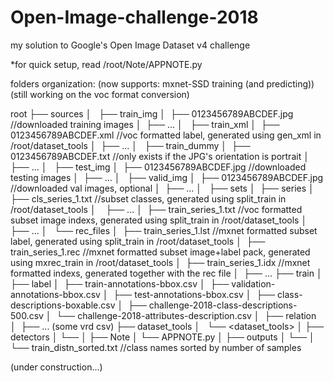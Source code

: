 # Open-Image-challenge-2018
my solution to Google's Open Image Dataset v4 challenge

*for quick setup, read /root/Note/APPNOTE.py

folders organization:
(now supports: mxnet-SSD training (and predicting))
(still working on the voc format conversion)

root
├── sources
│   ├── train_img 
│             ├── 0123456789ABCDEF.jpg //downloaded training images 
│             ├── ...
│   ├── train_xml
│             ├── 0123456789ABCDEF.xml //voc formatted label, generated using gen_xml in /root/dataset_tools
│             ├── ...
│   ├── train_dummy
│             ├── 0123456789ABCDEF.txt //only exists if the JPG's orientation is portrait
│             ├── ...
│   ├── test_img 
│             ├── 0123456789ABCDEF.jpg //downloaded testing images 
│             ├── ...
│   ├── valid_img 
│             ├── 0123456789ABCDEF.jpg //downloaded val images, optional
│             ├── ...
│   ├── sets 
│             ├── series
│                       ├── cls_series_1.txt //subset classes, generated using split_train in /root/dataset_tools
│                       ├── ...
│             ├── train_series_1.txt //voc formatted subset image indexs, generated using split_train in /root/dataset_tools
│             ├── ...
│   └── rec_files
│             ├── train_series_1.lst //mxnet formatted subset label, generated using split_train in /root/dataset_tools
│             ├── train_series_1.rec //mxnet formatted subset image+label pack, generated using mxrec_train in /root/dataset_tools
│             ├── train_series_1.idx //mxnet formatted indexs, generated together with the rec file
│             ├── ...
├── train
│        ├── label
│                ├── train-annotations-bbox.csv
│                ├── validation-annotations-bbox.csv
│                ├── test-annotations-bbox.csv
│                ├── class-descriptions-boxable.csv
│                ├── challenge-2018-class-descriptions-500.csv
│                └── challenge-2018-attributes-description.csv
│        ├── relation
│                ├── ... (some vrd csv)
├── dataset_tools
│   └── <dataset_tools>
│
├── detectors
│   └── <detector models>
│
├── Note
│   └── APPNOTE.py
│
├── outputs
│   └── <training result folders>
│
└── train_distn_sorted.txt //class names sorted by number of samples
  
   (under construction...)
